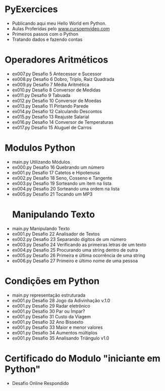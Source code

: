 # PyExercices
- Publicando aqui meu Hello World em Python.
- Aulas Proferidas pelo www.cursoemvideo.com
- Primeiros passos com o Python
- Tratando dados e fazendo contas
# Operadores Aritméticos
- ex007.py Desafio 5 Antecessor e Sucessor
- ex008.py Desafio 6 Dobro, Triplo, Raiz Quadrada
- ex009.py Desafio 7 Média Aritmética
- ex010.py Desafio 8 Conversor de Medidas
- ex011.py Desafio 9 Tabuada
- ex012.py Desafio 10 Conversor de Moedas
- ex013.py Desafio 11 Pintando Parede
- ex014.py Desafio 12 Calculando Descontos
- ex015.py Desafio 13 Reajuste Salarial
- ex016.py Desafio 14 Conversor de Temperaturas
- ex017.py Desafio 15 Aluguel de Carros
# Modulos Python
- main.py Utilizando Módulos
- ex000.py Desafio 16 Quebrando um número
- ex001.py Desafio 17 Catetos e Hipotenusa
- ex002.py Desafio 18 Seno, Cosseno e Tangente
- ex003.py Desafio 19 Sorteando um item na lista
- ex004.py Desafio 20 Sorteando uma ordem na lista
- ex005.py Desafio 21 Tocando um MP3
  # Manipulando Texto
- main.py Manipulando Texto
- ex001.py Desafio 22 Analisador de Textos
- ex002.py Desafio 23 Separando dígitos de um número
- ex003.py Desafio 24 Verificando as primeiras letras de um texto
- ex004.py Desafio 25 Procurando uma string dentro de outra
- ex005.py Desafio 26 Primeira e última ocorrência de uma string
- ex006.py Desafio 27 Primeiro e último nome de uma pessoa
# Condições em Python
- main.py representação estruturada
- ex001.py Desafio 28 Jogo da Adivinhação v.1.0
- ex001.py Desafio 29 Radar eletrônico
- ex001.py Desafio 30 Par ou Ímpar?
- ex001.py Desafio 31 Custo da Viagem
- ex001.py Desafio 32 Ano Bissexto
- ex001.py Desafio 33 Maior e menor valores
- ex001.py Desafio 34 Aumentos múltiplos
- ex001.py Desafio 35 Analisando Triângulo v1.0
# Certificado do Modulo "iniciante em Python"
- Desafio Online Respondido
